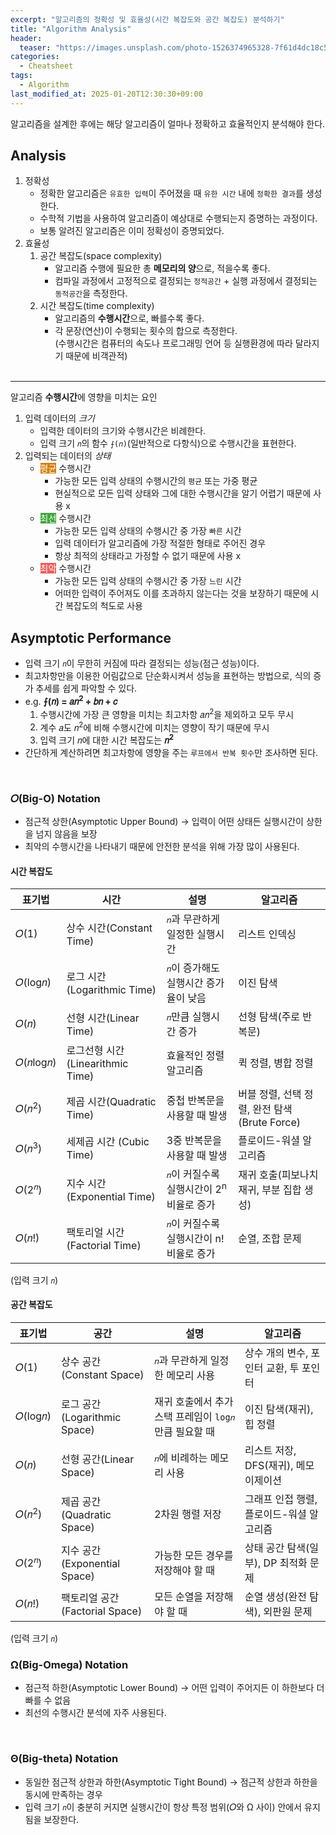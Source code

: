 ```yaml
---
excerpt: "알고리즘의 정확성 및 효율성(시간 복잡도와 공간 복잡도) 분석하기"
title: "Algorithm Analysis"
header:
  teaser: "https://images.unsplash.com/photo-1526374965328-7f61d4dc18c5?q=80&w=2070&auto=format&fit=crop&ixlib=rb-4.0.3&ixid=M3wxMjA3fDB8MHxwaG90by1wYWdlfHx8fGVufDB8fHx8fA%3D%3D"
categories:
  - Cheatsheet
tags:
  - Algorithm
last_modified_at: 2025-01-20T12:30:30+09:00
---
```

알고리즘을 설계한 후에는 해당 알고리즘이 얼마나 정확하고 효율적인지 분석해야 한다.

## Analysis

1. 정확성
   - 정확한 알고리즘은 `유효한 입력`이 주어졌을 때 `유한 시간` 내에 `정확한 결과`를 생성한다.
   - 수학적 기법을 사용하여 알고리즘이 예상대로 수행되는지 증명하는 과정이다.
   - 보통 알려진 알고리즘은 이미 정확성이 증명되었다.
2. 효율성
   1. <i class="fa-solid fa-memory"></i> 공간 복잡도(space complexity)
      - 알고리즘 수행에 필요한 총 **메모리의 양**으로, 적을수록 좋다.
      - 컴파일 과정에서 고정적으로 결정되는 `정적공간` + 실행 과정에서 결정되는 `동적공간`을 측정한다.
   2. <i class="fa-solid fa-clock"></i> 시간 복잡도(time complexity)
      - 알고리즘의 **수행시간**으로, 빠를수록 좋다.
      - 각 문장(연산)이 수행되는 횟수의 합으로 측정한다.   
      (수행시간은 컴퓨터의 속도나 프로그래밍 언어 등 실행환경에 따라 달라지기 때문에 비객관적)
<br><br>

---

알고리즘 **수행시간**에 영향을 미치는 요인

1. 입력 데이터의 *크기*
   - 입력한 데이터의 크기와 수행시간은 비례한다.
   - 입력 크기 `𝑛`의 함수 `⨍(𝑛)`(일반적으로 다항식)으로 수행시간을 표현한다.
2. 입력되는 데이터의 *상태*
   - <mark style='background-color: #d67f05; color: white'>평균</mark> 수행시간
      - 가능한 모든 입력 상태의 수행시간의 `평균` 또는 가중 평균
      - 현실적으로 모든 입력 상태와 그에 대한 수행시간을 알기 어렵기 때문에 사용 x
   - <mark style='background-color: #3fa63f; color: white'>최선</mark> 수행시간
      - 가능한 모든 입력 상태의 수행시간 중 가장 `빠른` 시간
      - 입력 데이터가 알고리즘에 가장 적절한 형태로 주어진 경우
      - 항상 최적의 상태라고 가정할 수 없기 때문에 사용 x
   - <mark style='background-color: #ee5f5b; color: white'>최악</mark> 수행시간
      - 가능한 모든 입력 상태의 수행시간 중 가장 `느린` 시간
      - 어떠한 입력이 주어져도 이를 초과하지 않는다는 것을 보장하기 때문에 시간 복잡도의 척도로 사용

## Asymptotic Performance

- 입력 크기 `𝑛`이 무한히 커짐에 따라 결정되는 성능(점근 성능)이다.
- 최고차항만을 이용한 어림값으로 단순화시켜서 성능을 표현하는 방법으로, 식의 증가 추세를 쉽게 파악할 수 있다.
- e.g. **⨍(𝑛) = 𝑎𝑛<sup>2</sup> + 𝑏𝑛 + 𝑐**
   1. 수행시간에 가장 큰 영향을 미치는 최고차항 𝑎𝑛<sup>2</sup>을 제외하고 모두 무시
   2. 계수 𝑎도 𝑛<sup>2</sup>에 비해 수행시간에 미치는 영향이 작기 때문에 무시
   3. 입력 크기 𝑛에 대한 시간 복잡도는 **𝑛<sup>2</sup>**
- 간단하게 계산하려면 최고차항에 영향을 주는 `루프에서 반복 횟수`만 조사하면 된다.
<br>   

### 𝑂(Big-O) Notation

- 점근적 상한(Asymptotic Upper Bound) → 입력이 어떤 상태든 실행시간이 상한을 넘지 않음을 보장
- 최악의 수행시간을 나타내기 때문에 안전한 분석을 위해 가장 많이 사용된다.

#### 시간 복잡도

| 표기법             | 시간                            | 설명                                       | 알고리즘                                |
|------------------|--------------------------------|-------------------------------------------|---------------------------------------|
| 𝑂(1)             | 상수 시간(Constant Time)         | `𝑛`과 무관하게 일정한 실행시간                   | 리스트 인덱싱                            |
| 𝑂(log𝑛)          | 로그 시간(Logarithmic Time)      | `𝑛`이 증가해도 실행시간 증가율이 낮음              | 이진 탐색                               |
| 𝑂(𝑛)             | 선형 시간(Linear Time)           | `𝑛`만큼 실행시간 증가                          | 선형 탐색(주로 반복문)                     |
| 𝑂(𝑛log𝑛)         | 로그선형 시간(Linearithmic Time)  | 효율적인 정렬 알고리즘                          | 퀵 정렬, 병합 정렬                        |
| 𝑂(𝑛<sup>2</sup>) | 제곱 시간(Quadratic Time)        | 중첩 반복문을 사용할 때 발생                     | 버블 정렬, 선택 정렬, 완전 탐색(Brute Force) |
| 𝑂(𝑛<sup>3</sup>) | 세제곱 시간 (Cubic Time)          | 3중 반복문을 사용할 때 발생                      | 플로이드-워셜 알고리즘                     |
| 𝑂(2<sup>𝑛</sup>) | 지수 시간(Exponential Time)      | `𝑛`이 커질수록 실행시간이 2<sup>n</sup> 비율로 증가 | 재귀 호출(피보나치 재귀, 부분 집합 생성)      |
| 𝑂(𝑛!)            | 팩토리얼 시간(Factorial Time)     | `𝑛`이 커질수록 실행시간이 n! 비율로 증가            | 순열, 조합 문제                          |

(입력 크기 `𝑛`)

#### 공간 복잡도

| 표기법            | 공간                          | 설명                                        | 알고리즘                        |
|------------------|------------------------------|-------------------------------------------|--------------------------------|
| 𝑂(1)             | 상수 공간(Constant Space)      | `𝑛`과 무관하게 일정한 메모리 사용                 | 상수 개의 변수, 포인터 교환, 투 포인터   |
| 𝑂(log𝑛)          | 로그 공간(Logarithmic Space)   | 재귀 호출에서 추가 스택 프레임이 `log𝑛`만큼 필요할 때 | 이진 탐색(재귀), 힙 정렬            |
| 𝑂(𝑛)             | 선형 공간(Linear Space)        | `𝑛`에 비례하는 메모리 사용                      | 리스트 저장, DFS(재귀), 메모이제이션   |
| 𝑂(𝑛<sup>2</sup>) | 제곱 공간(Quadratic Space)     | 2차원 행렬 저장                               | 그래프 인접 행렬, 플로이드-워셜 알고리즘 |
| 𝑂(2<sup>𝑛</sup>) | 지수 공간(Exponential Space)   | 가능한 모든 경우를 저장해야 할 때                  | 상태 공간 탐색(일부), DP 최적화 문제   |
| 𝑂(𝑛!)            | 팩토리얼 공간(Factorial Space)  | 모든 순열을 저장해야 할 때                        | 순열 생성(완전 탐색), 외판원 문제     |

(입력 크기 `𝑛`)
<br>

### Ω(Big-Omega) Notation

- 점근적 하한(Asymptotic Lower Bound) → 어떤 입력이 주어지든 이 하한보다 더 빠를 수 없음
- 최선의 수행시간 분석에 자주 사용된다.
<br>

### Θ(Big-theta) Notation

- 동일한 점근적 상한과 하한(Asymptotic Tight Bound) → 점근적 상한과 하한을 동시에 만족하는 경우
- 입력 크기 `𝑛`이 충분히 커지면 실행시간이 항상 특정 범위(𝑂와 Ω 사이) 안에서 유지됨을 보장한다.
<br>